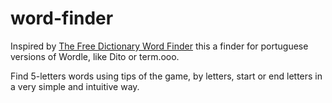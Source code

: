 # word-finder

Inspired by [The Free Dictionary Word Finder](https://www.thefreedictionary.com/Word-Finder.htm#Wordle) this a finder for portuguese versions of Wordle, like Dito or term.ooo.

Find 5-letters words using tips of the game, by letters, start or end letters in a very simple and intuitive way.
